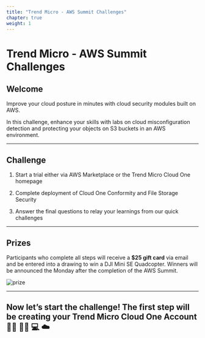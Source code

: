 ```yaml
---
title: "Trend Micro - AWS Summit Challenges"
chapter: true
weight: 1
---
```


# Trend Micro - AWS Summit Challenges

## Welcome

Improve your cloud posture in minutes with cloud security modules built on AWS.

In this challenge, enhance your skills with labs on cloud misconfiguration detection and protecting your objects on S3 buckets in an AWS environment.

---

## Challenge

1. Start a trial either via AWS Marketplace or the Trend Micro Cloud One homepage

2. Complete deployment of Cloud One Conformity and File Storage Security

3. Answer the final questions to relay your learnings from our quick challenges


---

## Prizes

Participants who complete all steps will receive a <b>$25 gift card</b> via email and be entered into a drawing to win a DJI Mini SE Quadcopter. Winners will be announced the Monday after the completion of the AWS Summit.

![prize](/images/drone.png)

----

## Now let’s start the challenge! The first step will be creating your Trend Micro Cloud One Account 👨‍💻 👩‍💻 💻 ☁️